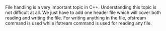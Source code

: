 File handling is a very important topic in C++. Understanding this topic is not difficult at all. We just have to add one header file <fstream> which will cover both reading and writing the file. For writing anything in the file, ofstream command is used while ifstream command is used for reading any file.